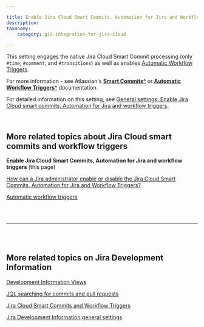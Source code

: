 ```yaml
---

title: Enable Jira Cloud Smart Commits, Automation for Jira and Workflow Triggers
description:
taxonomy:
    category: git-integration-for-jira-cloud

---
```


<!-- FEATURES -->

This setting engages the native Jira Cloud Smart Commit processing (only `#time`, `#comment`, and `#transitions`) as well as enables [Automatic Workflow Triggers](/git-integration-for-jira-cloud/automatic-workflow-triggers-gij-cloud).

For more information - see Atlassian's [**Smart Commits^**](https://confluence.atlassian.com/adminjiracloud/enable-smart-commits-776830276.html) or [**Automatic Workflow Triggers^**](https://confluence.atlassian.com/adminjiracloud/configuring-workflow-triggers-776636696.html) documentation.

For detailed information on this setting, see [General settings: Enable Jira Cloud smart commits, Automation for Jira and workflow triggers](/git-integration-for-jira-cloud/enable-jira-cloud-smart-commits-automation-for-jira-and-workflow-triggers-setting-gij-cloud).

&nbsp;

## More related topics about Jira Cloud smart commits and workflow triggers

**Enable Jira Cloud Smart Commits, Automation for Jira and workflow triggers** (this page)

[How can a Jira administrator enable or disable the Jira Cloud Smart Commits, Automation for Jira and Workflow Triggers?](/git-integration-for-jira-cloud/jira-cloud-smart-commits-and-workflow-triggers-gij-cloud/#how-can-a-jira-administrator-enable-or-disable-the-jira-cloud-smart-commits-automation-for-jira-and-workflow-triggers)

[Automatic workflow triggers](/git-integration-for-jira-cloud/automatic-workflow-triggers-gij-cloud/)

<br>
<br>
<hr>
<br>
<br>

## More related topics on Jira Development Information

[Development Information Views](/git-integration-for-jira-cloud/development-information-views-gij-cloud)

[JQL searching for commits and pull requests](/git-integration-for-jira-cloud/jql-searching-for-commits-and-pull-requests-gij-cloud)

[Jira Cloud Smart Commits and Workflow Triggers](/git-integration-for-jira-cloud/jira-cloud-smart-commits-and-workflow-triggers-gij-cloud/)

[Jira Development Information general settings](/git-integration-for-jira-cloud/jira-development-information-settings-gij-cloud)


